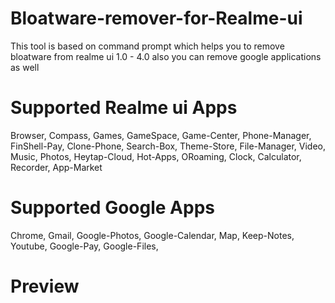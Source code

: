 # Bloatware-remover-for-Realme-ui
This tool is based on command prompt which helps you to remove bloatware from realme ui 1.0 - 4.0 also you can remove google applications as well 

# Supported Realme ui Apps
Browser, Compass, Games, GameSpace, Game-Center, Phone-Manager, FinShell-Pay, Clone-Phone, Search-Box, Theme-Store, File-Manager, Video, Music, Photos, Heytap-Cloud, Hot-Apps, ORoaming, Clock, Calculator, Recorder, App-Market

# Supported Google Apps
Chrome, Gmail, Google-Photos, Google-Calendar, Map, Keep-Notes, Youtube, Google-Pay, Google-Files, 

# Preview
